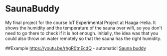 # SaunaBuddy
My final project for the course IoT Experimental Project at Haaga-Helia. It shows the humidity and the temperature of the sauna over wifi, so you don't need to go there to check if it is hot enough.  Initially, the idea was that you could also throw on water remotely so that the sauna has the right humidity.

##Example
https://youtu.be/rhgR0tnEcdQ - automatic!
[Sauna buddy](https://youtu.be/rhgR0tnEcdQ)
